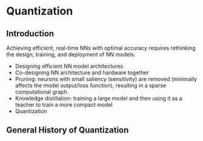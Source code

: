 # Quantization
## Introduction
Achieving efficient, real-time NNs with optimal accuracy requires rethinking the design, training, and deployment of NN models:
- Designing efficient NN model architectures
- Co-designing NN architecture and hardware together
- Pruning: neurons with small saliency (sensitivity) are removed (minimally affects the model output/loss function), resulting in a sparse computational graph. 
- Knowledge distillation: training a large model and then using it as a teacher to train a more compact model
- Quantization

## General History of Quantization
